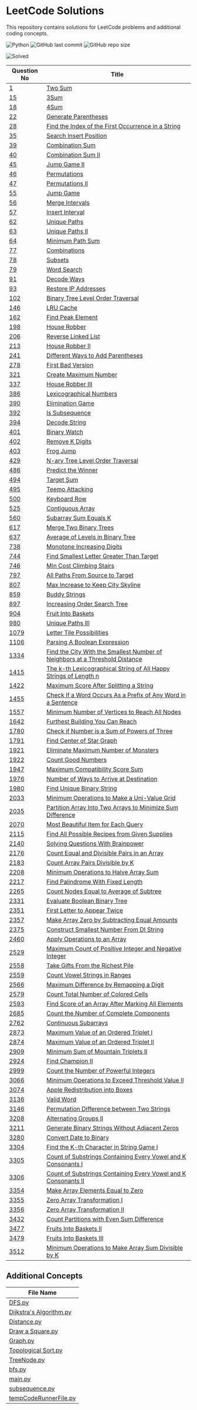 # LeetCode Solutions

This repository contains solutions for LeetCode problems and additional coding concepts.


![Python](https://img.shields.io/badge/Python-3.11-blue)
![GitHub last commit](https://img.shields.io/github/last-commit/harsh-kumar-tomar/LeetCode)
![GitHub repo size](https://img.shields.io/github/repo-size/harsh-kumar-tomar/LeetCode)

![Solved](https://img.shields.io/badge/Solved-117-blue)


| Question No | Title |
|-------------|-------|
| [1](https://leetcode.com/problems/two-sum) | [Two Sum](LeetCode\1.%20Two%20Sum.py) |
| [15](https://leetcode.com/problems/two-sum) | [3Sum](LeetCode\15.%203Sum.py) |
| [18](https://leetcode.com/problems/4sum) | [4Sum](LeetCode\18.%204Sum.py) |
| [22](-) | [Generate Parentheses](LeetCode\22.%20Generate%20Parentheses.py) |
| [28](-) | [Find the Index of the First Occurrence in a String](LeetCode\28.%20Find%20the%20Index%20of%20the%20First%20Occurrence%20in%20a%20String.py) |
| [35](-) | [Search Insert Position](LeetCode\35.%20Search%20Insert%20Position.py) |
| [39](-) | [Combination Sum](LeetCode\39.%20Combination%20Sum.py) |
| [40](-) | [Combination Sum II](LeetCode\40.%20Combination%20Sum%20II.py) |
| [45](-) | [Jump Game II](LeetCode\45.%20Jump%20Game%20II.py) |
| [46](-) | [Permutations](LeetCode\46.%20Permutations.py) |
| [47](-) | [Permutations II](LeetCode\47.%20Permutations%20II.py) |
| [55](-) | [Jump Game](LeetCode\55.%20Jump%20Game.py) |
| [56](https://leetcode.com/problems/merge-intervals/) | [Merge Intervals](LeetCode\56.%20Merge%20Intervals.py) |
| [57](https://leetcode.com/problems/insert-interval/) | [Insert Interval](LeetCode\57.%20Insert%20Interval.py) |
| [62](-) | [Unique Paths](LeetCode\62.%20Unique%20Paths.py) |
| [63](-) | [Unique Paths II](LeetCode\63.%20Unique%20Paths%20II.py) |
| [64](-) | [Minimum Path Sum](LeetCode\64.%20Minimum%20Path%20Sum.py) |
| [77](-) | [Combinations](LeetCode\77.%20Combinations.py) |
| [78](-) | [Subsets](LeetCode\78.%20Subsets.py) |
| [79](-) | [Word Search](LeetCode\79.%20Word%20Search.py) |
| [91](-) | [Decode Ways](LeetCode\91.%20Decode%20Ways.py) |
| [93](-) | [Restore IP Addresses](LeetCode\93.%20Restore%20IP%20Addresses.py) |
| [102](-) | [Binary Tree Level Order Traversal](LeetCode\102.%20Binary%20Tree%20Level%20Order%20Traversal.py) |
| [146](-) | [LRU Cache](LeetCode\146.%20LRU%20Cache.py) |
| [162](https://leetcode.com/problems/first-bad-version/) | [Find Peak Element](LeetCode\162.%20Find%20Peak%20Element.py) |
| [198](-) | [House Robber](LeetCode\198.%20House%20Robber.py) |
| [206](https://leetcode.com/problems/reverse-linked-list) | [Reverse Linked List](LeetCode\206.%20Reverse%20Linked%20List.py) |
| [213](-) | [House Robber II](LeetCode\213.%20House%20Robber%20II.py) |
| [241](-) | [Different Ways to Add Parentheses](LeetCode\241.%20Different%20Ways%20to%20Add%20Parentheses.py) |
| [278](https://leetcode.com/problems/first-bad-version/) | [First Bad Version](LeetCode\278.%20First%20Bad%20Version.py) |
| [321](-) | [Create Maximum Number](LeetCode\321.%20Create%20Maximum%20Number.py) |
| [337](-) | [House Robber III](LeetCode\337.%20House%20Robber%20III.py) |
| [386](-) | [Lexicographical Numbers](LeetCode\386.%20Lexicographical%20Numbers.py) |
| [390](-) | [Elimination Game](LeetCode\390.%20Elimination%20Game.py) |
| [392](https://leetcode.com/problems/is-subsequence) | [Is Subsequence](LeetCode\392.%20Is%20Subsequence.py) |
| [394](-) | [Decode String](LeetCode\394.%20Decode%20String.py) |
| [401](-) | [Binary Watch](LeetCode\401.%20Binary%20Watch.py) |
| [402](-) | [Remove K Digits](LeetCode\402.%20Remove%20K%20Digits.py) |
| [403](-) | [Frog Jump](LeetCode\403.%20Frog%20Jump.py) |
| [429](-) | [N-ary Tree Level Order Traversal](LeetCode\429.%20N-ary%20Tree%20Level%20Order%20Traversal.py) |
| [486](-) | [Predict the Winner](LeetCode\486.%20Predict%20the%20Winner.py) |
| [494](https://leetcode.com/problems/target-sum) | [Target Sum](LeetCode\494.%20Target%20Sum.py) |
| [495](-) | [Teemo Attacking](LeetCode\495.%20Teemo%20Attacking.py) |
| [500](https://leetcode.com/problems/keyboard-row) | [Keyboard Row](LeetCode\500.%20Keyboard%20Row.py) |
| [525](-) | [Contiguous Array](LeetCode\525.%20Contiguous%20Array.py) |
| [560](-) | [Subarray Sum Equals K](LeetCode\560.%20Subarray%20Sum%20Equals%20K.py) |
| [617](-) | [Merge Two Binary Trees](LeetCode\617.%20Merge%20Two%20Binary%20Trees.py) |
| [637](-) | [Average of Levels in Binary Tree](LeetCode\637.%20Average%20of%20Levels%20in%20Binary%20Tree.py) |
| [738](-) | [Monotone Increasing Digits](LeetCode\738.%20Monotone%20Increasing%20Digits.py) |
| [744](https://leetcode.com/problems/first-bad-version) | [Find Smallest Letter Greater Than Target](LeetCode\744.%20Find%20Smallest%20Letter%20Greater%20Than%20Target.py) |
| [746](-) | [Min Cost Climbing Stairs](LeetCode\746.%20Min%20Cost%20Climbing%20Stairs.py) |
| [797](-) | [All Paths From Source to Target](LeetCode\797.%20All%20Paths%20From%20Source%20to%20Target.py) |
| [807](-) | [Max Increase to Keep City Skyline](LeetCode\807.%20Max%20Increase%20to%20Keep%20City%20Skyline.py) |
| [859](-) | [Buddy Strings](LeetCode\859.%20Buddy%20Strings.py) |
| [897](-) | [Increasing Order Search Tree](LeetCode\897.%20Increasing%20Order%20Search%20Tree.py) |
| [904](-) | [Fruit Into Baskets](LeetCode\904.%20Fruit%20Into%20Baskets.py) |
| [980](-) | [Unique Paths III](LeetCode\980.%20Unique%20Paths%20III.py) |
| [1079](-) | [Letter Tile Possibilities](LeetCode\1079.%20Letter%20Tile%20Possibilities.py) |
| [1106](-) | [Parsing A Boolean Expression](LeetCode\1106.%20Parsing%20A%20Boolean%20Expression.py) |
| [1334](-) | [Find the City With the Smallest Number of Neighbors at a Threshold Distance](LeetCode\1334.%20Find%20the%20City%20With%20the%20Smallest%20Number%20of%20Neighbors%20at%20a%20Threshold%20Distance.py) |
| [1415](-) | [The k-th Lexicographical String of All Happy Strings of Length n](LeetCode\1415.%20The%20k-th%20Lexicographical%20String%20of%20All%20Happy%20Strings%20of%20Length%20n.py) |
| [1422](https://leetcode.com/problems/maximum-score-after-splitting-a-string) | [Maximum Score After Splitting a String](LeetCode\1422.%20Maximum%20Score%20After%20Splitting%20a%20String.py) |
| [1455](-) | [Check If a Word Occurs As a Prefix of Any Word in a Sentence](LeetCode\1455.%20Check%20If%20a%20Word%20Occurs%20As%20a%20Prefix%20of%20Any%20Word%20in%20a%20Sentence.py) |
| [1557](-) | [Minimum Number of Vertices to Reach All Nodes](LeetCode\1557.%20Minimum%20Number%20of%20Vertices%20to%20Reach%20All%20Nodes.py) |
| [1642](-) | [Furthest Building You Can Reach](LeetCode\1642.%20Furthest%20Building%20You%20Can%20Reach.py) |
| [1780](-) | [Check if Number is a Sum of Powers of Three](LeetCode\1780.%20Check%20if%20Number%20is%20a%20Sum%20of%20Powers%20of%20Three.py) |
| [1791](-) | [Find Center of Star Graph](LeetCode\1791.%20Find%20Center%20of%20Star%20Graph.py) |
| [1921](-) | [Eliminate Maximum Number of Monsters](LeetCode\1921.%20Eliminate%20Maximum%20Number%20of%20Monsters.py) |
| [1922](-) | [Count Good Numbers](LeetCode\1922.%20Count%20Good%20Numbers.py) |
| [1947](-) | [Maximum Compatibility Score Sum](LeetCode\1947.%20Maximum%20Compatibility%20Score%20Sum.py) |
| [1976](-) | [Number of Ways to Arrive at Destination](LeetCode\1976.%20Number%20of%20Ways%20to%20Arrive%20at%20Destination.py) |
| [1980](-) | [Find Unique Binary String](LeetCode\1980.%20Find%20Unique%20Binary%20String.py) |
| [2033](-) | [Minimum Operations to Make a Uni-Value Grid](LeetCode\2033.%20Minimum%20Operations%20to%20Make%20a%20Uni-Value%20Grid.py) |
| [2035](-) | [Partition Array Into Two Arrays to Minimize Sum Difference](LeetCode\2035.%20Partition%20Array%20Into%20Two%20Arrays%20to%20Minimize%20Sum%20Difference.py) |
| [2070](-) | [Most Beautiful Item for Each Query](LeetCode\2070.%20Most%20Beautiful%20Item%20for%20Each%20Query.py) |
| [2115](-) | [Find All Possible Recipes from Given Supplies](LeetCode\2115.%20Find%20All%20Possible%20Recipes%20from%20Given%20Supplies.py) |
| [2140](-) | [Solving Questions With Brainpower](LeetCode\2140.%20Solving%20Questions%20With%20Brainpower.py) |
| [2176](-) | [Count Equal and Divisible Pairs in an Array](LeetCode\2176.%20Count%20Equal%20and%20Divisible%20Pairs%20in%20an%20Array.py) |
| [2183](-) | [Count Array Pairs Divisible by K](LeetCode\2183.%20Count%20Array%20Pairs%20Divisible%20by%20K.py) |
| [2208](-) | [Minimum Operations to Halve Array Sum](LeetCode\2208.%20Minimum%20Operations%20to%20Halve%20Array%20Sum.py) |
| [2217](-) | [Find Palindrome With Fixed Length](LeetCode\2217.%20Find%20Palindrome%20With%20Fixed%20Length.py) |
| [2265](-) | [Count Nodes Equal to Average of Subtree](LeetCode\2265.%20Count%20Nodes%20Equal%20to%20Average%20of%20Subtree.py) |
| [2331](-) | [Evaluate Boolean Binary Tree](LeetCode\2331.%20Evaluate%20Boolean%20Binary%20Tree.py) |
| [2351](https://leetcode.com/problems/first-letter-to-appear-twice) | [First Letter to Appear Twice](LeetCode\2351.%20First%20Letter%20to%20Appear%20Twice.py) |
| [2357](-) | [Make Array Zero by Subtracting Equal Amounts](LeetCode\2357.%20Make%20Array%20Zero%20by%20Subtracting%20Equal%20Amounts.py) |
| [2375](-) | [Construct Smallest Number From DI String](LeetCode\2375.%20Construct%20Smallest%20Number%20From%20DI%20String.py) |
| [2460](-) | [Apply Operations to an Array](LeetCode\2460.%20Apply%20Operations%20to%20an%20Array.py) |
| [2529](-) | [Maximum Count of Positive Integer and Negative Integer](LeetCode\2529.%20Maximum%20Count%20of%20Positive%20Integer%20and%20Negative%20Integer.py) |
| [2558](https://leetcode.com/problems/take-gifts-from-the-richest-pile) | [Take Gifts From the Richest Pile](LeetCode\2558.%20Take%20Gifts%20From%20the%20Richest%20Pile.py) |
| [2559](https://leetcode.com/problems/count-vowel-strings-in-ranges) | [Count Vowel Strings in Ranges](LeetCode\2559.%20Count%20Vowel%20Strings%20in%20Ranges.py) |
| [2566](-) | [Maximum Difference by Remapping a Digit](LeetCode\2566.%20Maximum%20Difference%20by%20Remapping%20a%20Digit.py) |
| [2579](-) | [Count Total Number of Colored Cells](LeetCode\2579.%20Count%20Total%20Number%20of%20Colored%20Cells.py) |
| [2593](https://leetcode.com/problems/find-score-of-an-array-after-marking-all-elements) | [Find Score of an Array After Marking All Elements](LeetCode\2593.%20Find%20Score%20of%20an%20Array%20After%20Marking%20All%20Elements.py) |
| [2685](-) | [Count the Number of Complete Components](LeetCode\2685.%20Count%20the%20Number%20of%20Complete%20Components.py) |
| [2762](https://leetcode.com/problems/continuous-subarrays) | [Continuous Subarrays](LeetCode\2762.%20Continuous%20Subarrays.py) |
| [2873](-) | [Maximum Value of an Ordered Triplet I](LeetCode\2873.%20Maximum%20Value%20of%20an%20Ordered%20Triplet%20I.py) |
| [2874](-) | [Maximum Value of an Ordered Triplet II](LeetCode\2874.%20Maximum%20Value%20of%20an%20Ordered%20Triplet%20II.py) |
| [2909](-) | [Minimum Sum of Mountain Triplets II](LeetCode\2909.%20Minimum%20Sum%20of%20Mountain%20Triplets%20II.py) |
| [2924](-) | [Find Champion II](LeetCode\2924.%20Find%20Champion%20II.py) |
| [2999](-) | [Count the Number of Powerful Integers](LeetCode\2999.%20Count%20the%20Number%20of%20Powerful%20Integers.py) |
| [3066](-) | [Minimum Operations to Exceed Threshold Value II](LeetCode\3066.%20Minimum%20Operations%20to%20Exceed%20Threshold%20Value%20II.py) |
| [3074](-) | [Apple Redistribution into Boxes](LeetCode\3074.%20Apple%20Redistribution%20into%20Boxes.py) |
| [3136](-) | [Valid Word](LeetCode\3136.%20Valid%20Word.py) |
| [3146](-) | [Permutation Difference between Two Strings](LeetCode\3146.%20Permutation%20Difference%20between%20Two%20Strings.py) |
| [3208](-) | [Alternating Groups II](LeetCode\3208.%20Alternating%20Groups%20II.py) |
| [3211](-) | [Generate Binary Strings Without Adjacent Zeros](LeetCode\3211.%20Generate%20Binary%20Strings%20Without%20Adjacent%20Zeros.py) |
| [3280](-) | [Convert Date to Binary](LeetCode\3280.%20Convert%20Date%20to%20Binary.py) |
| [3304](-) | [Find the K-th Character in String Game I](LeetCode\3304.%20Find%20the%20K-th%20Character%20in%20String%20Game%20I.py) |
| [3305](-) | [Count of Substrings Containing Every Vowel and K Consonants I](LeetCode\3305.%20Count%20of%20Substrings%20Containing%20Every%20Vowel%20and%20K%20Consonants%20I.py) |
| [3306](-) | [Count of Substrings Containing Every Vowel and K Consonants II](LeetCode\3306.%20Count%20of%20Substrings%20Containing%20Every%20Vowel%20and%20K%20Consonants%20II.py) |
| [3354](-) | [Make Array Elements Equal to Zero](LeetCode\3354.%20Make%20Array%20Elements%20Equal%20to%20Zero.py) |
| [3355](-) | [Zero Array Transformation I](LeetCode\3355.%20Zero%20Array%20Transformation%20I.py) |
| [3356](-) | [Zero Array Transformation II](LeetCode\3356.%20Zero%20Array%20Transformation%20II.py) |
| [3432](-) | [Count Partitions with Even Sum Difference](LeetCode\3432.%20Count%20Partitions%20with%20Even%20Sum%20Difference.py) |
| [3477](-) | [Fruits Into Baskets II](LeetCode\3477.%20Fruits%20Into%20Baskets%20II.py) |
| [3479](-) | [Fruits Into Baskets III](LeetCode\3479.%20Fruits%20Into%20Baskets%20III.py) |
| [3512](-) | [Minimum Operations to Make Array Sum Divisible by K](LeetCode\3512.%20Minimum%20Operations%20to%20Make%20Array%20Sum%20Divisible%20by%20K.py) |

## Additional Concepts

| File Name |
|-----------|
| [DFS.py](LeetCode\DFS.py) |
| [Dijkstra's Algorithm.py](LeetCode\Dijkstra's%20Algorithm.py) |
| [Distance.py](LeetCode\Distance.py) |
| [Draw a Square.py](LeetCode\Draw%20a%20Square.py) |
| [Graph.py](LeetCode\Graph.py) |
| [Topological Sort.py](LeetCode\Topological%20Sort.py) |
| [TreeNode.py](LeetCode\TreeNode.py) |
| [bfs.py](LeetCode\bfs.py) |
| [main.py](LeetCode\main.py) |
| [subsequence.py](LeetCode\subsequence.py) |
| [tempCodeRunnerFile.py](LeetCode\tempCodeRunnerFile.py) |
